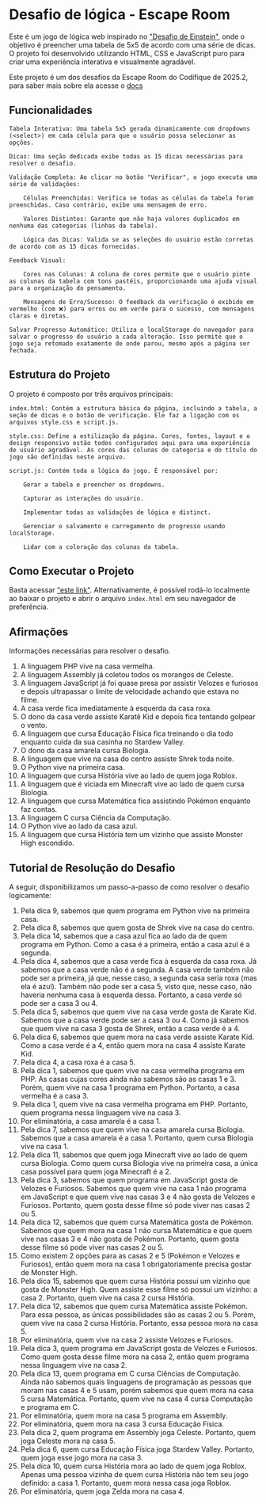 # Desafio de lógica - Escape Room

Este é um jogo de lógica web inspirado no ["Desafio de Einstein"](https://rachacuca.com.br/logica/problemas/teste-de-einstein/), onde o objetivo é preencher uma tabela de 5x5 de acordo com uma série de dicas. O projeto foi desenvolvido utilizando HTML, CSS e JavaScript puro para criar uma experiência interativa e visualmente agradável.

Este projeto é um dos desafios da Escape Room do Codifique de 2025.2, para saber mais sobre ela acesse o [docs](https://docs.google.com/document/d/1eWqgaqPjnLk0gEtTzHVwTaL9DeAk0pMRG_xV5WEWcsU/edit?usp=sharing0)

## Funcionalidades

    Tabela Interativa: Uma tabela 5x5 gerada dinamicamente com dropdowns (<select>) em cada célula para que o usuário possa selecionar as opções.

    Dicas: Uma seção dedicada exibe todas as 15 dicas necessárias para resolver o desafio.

    Validação Completa: Ao clicar no botão "Verificar", o jogo executa uma série de validações:

        Células Preenchidas: Verifica se todas as células da tabela foram preenchidas. Caso contrário, exibe uma mensagem de erro.

        Valores Distintos: Garante que não haja valores duplicados em nenhuma das categorias (linhas da tabela).

        Lógica das Dicas: Valida se as seleções do usuário estão corretas de acordo com as 15 dicas fornecidas.

    Feedback Visual:

        Cores nas Colunas: A coluna de cores permite que o usuário pinte as colunas da tabela com tons pastéis, proporcionando uma ajuda visual para a organização do pensamento.

        Mensagens de Erro/Sucesso: O feedback da verificação é exibido em vermelho (com ❌) para erros ou em verde para o sucesso, com mensagens claras e diretas.

    Salvar Progresso Automático: Utiliza o localStorage do navegador para salvar o progresso do usuário a cada alteração. Isso permite que o jogo seja retomado exatamente de onde parou, mesmo após a página ser fechada.

## Estrutura do Projeto

O projeto é composto por três arquivos principais:

    index.html: Contém a estrutura básica da página, incluindo a tabela, a seção de dicas e o botão de verificação. Ele faz a ligação com os arquivos style.css e script.js.

    style.css: Define a estilização da página. Cores, fontes, layout e o design responsivo estão todos configurados aqui para uma experiência de usuário agradável. As cores das colunas de categoria e do título do jogo são definidas neste arquivo.

    script.js: Contém toda a lógica do jogo. É responsável por:

        Gerar a tabela e preencher os dropdowns.

        Capturar as interações do usuário.

        Implementar todas as validações de lógica e distinct.

        Gerenciar o salvamento e carregamento de progresso usando localStorage.

        Lidar com a coloração das colunas da tabela.

## Como Executar o Projeto

Basta acessar ["este link"](https://pet-comp.github.io/codifique2025.2/DesafioDoEinstein/).
Alternativamente, é possível rodá-lo localmente ao baixar o projeto e abrir o arquivo `index.html` em seu navegador de preferência.

## Afirmações

Informações necessárias para resolver o desafio.

1. A linguagem PHP vive na casa vermelha.
2. A linguagem Assembly já coletou todos os morangos de Celeste.
3. A linguagem JavaScript já foi quase presa por assistir Velozes e furiosos e depois ultrapassar o limite de velocidade achando que estava no filme.
4. A casa verde fica imediatamente à esquerda da casa roxa.
5. O dono da casa verde assiste Karatê Kid e depois fica tentando golpear o vento.
6. A linguagem que cursa Educação Física fica treinando o dia todo enquanto cuida da sua casinha no Stardew Valley.
7. O dono da casa amarela cursa Biologia.
8. A linguagem que vive na casa do centro assiste Shrek toda noite.
9. O Python vive na primeira casa.
10. A linguagem que cursa História vive ao lado de quem joga Roblox.
11. A linguagem que é viciada em Minecraft vive ao lado de quem cursa Biologia.
12. A linguagem que cursa Matemática fica assistindo Pokémon enquanto faz contas.
13. A linguagem C cursa Ciência da Computação.
14. O Python vive ao lado da casa azul.
15. A linguagem que cursa História tem um vizinho que assiste Monster High escondido.

## Tutorial de Resolução do Desafio

A seguir, disponibilizamos um passo-a-passo de como resolver o desafio logicamente:

1. Pela dica 9, sabemos que quem programa em Python vive na primeira casa.
2. Pela dica 8, sabemos que quem gosta de Shrek vive na casa do centro.
3. Pela dica 14, sabemos que a casa azul fica ao lado da de quem programa em Python. Como a casa é a primeira, então a casa azul é a segunda.
4. Pela dica 4, sabemos que a casa verde fica à esquerda da casa roxa. Já sabemos que a casa verde não é a segunda. A casa verde também não pode ser a primeira, já que, nesse caso, a segunda casa seria roxa (mas ela é azul). Também não pode ser a casa 5, visto que, nesse caso, não haveria nenhuma casa à esquerda dessa. Portanto, a casa verde só pode ser a casa 3 ou 4.
5. Pela dica 5, sabemos que quem vive na casa verde gosta de Karate Kid. Sabemos que a casa verde pode ser a casa 3 ou 4. Como já sabemos que quem vive na casa 3 gosta de Shrek, então a casa verde é a 4.
6. Pela dica 6, sabemos que quem mora na casa verde assiste Karate Kid. Como a casa verde é a 4, então quem mora na casa 4 assiste Karate Kid.
7. Pela dica 4, a casa roxa é a casa 5.
8. Pela dica 1, sabemos que quem vive na casa vermelha programa em PHP. As casas cujas cores ainda não sabemos são as casas 1 e 3. Porém, quem vive na casa 1 programa em Python. Portanto, a casa vermelha é a casa 3.
9. Pela dica 1, quem vive na casa vermelha programa em PHP. Portanto, quem programa nessa linguagem vive na casa 3. 
10. Por eliminatória, a casa amarela é a casa 1.
11. Pela dica 7, sabemos que quem vive na casa amarela cursa Biologia. Sabemos que a casa amarela é a casa 1. Portanto, quem cursa Biologia vive na casa 1.
12. Pela dica 11, sabemos que quem joga Minecraft vive ao lado de quem cursa Biologia. Como quem cursa Biologia vive na primeira casa, a única casa possível para quem joga Minecraft é a 2.
13. Pela dica 3, sabemos que quem programa em JavaScript gosta de Velozes e Furiosos. Sabemos que quem vive na casa 1 não programa em JavaScript e que quem vive nas casas 3 e 4 não gosta de Velozes e Furiosos. Portanto, quem gosta desse filme só pode viver nas casas 2 ou 5.
14. Pela dica 12, sabemos que quem cursa Matemática gosta de Pokémon. Sabemos que quem mora na casa 1 não cursa Matemática e que quem vive nas casas 3 e 4 não gosta de Pokémon. Portanto, quem gosta desse filme só pode viver nas casas 2 ou 5.
15. Como existem 2 opções para as casas 2 e 5 (Pokémon e Velozes e Furiosos), então quem mora na casa 1 obrigatoriamente precisa gostar de Monster High.
16. Pela dica 15, sabemos que quem cursa História possui um vizinho que gosta de Monster High. Quem assiste esse filme só possui um vizinho: a casa 2. Portanto, quem vive na casa 2 cursa História.
17. Pela dica 12, sabemos que quem cursa Matemática assiste Pokémon. Para essa pessoa, as únicas possibilidades são as casas 2 ou 5. Porém, quem vive na casa 2 cursa História. Portanto, essa pessoa mora na casa 5.
18. Por eliminatória, quem vive na casa 2 assiste Velozes e Furiosos.
19. Pela dica 3, quem programa em JavaScript gosta de Velozes e Furiosos. Como quem gosta desse filme mora na casa 2, então quem programa nessa linguagem vive na casa 2.
20. Pela dica 13, quem programa em C cursa Ciências de Computação. Ainda não sabemos quais linguagens de programação as pessoas que moram nas casas 4 e 5 usam, porém sabemos que quem mora na casa 5 cursa Matemática. Portanto, quem vive na casa 4 cursa Computação e programa em C.
21. Por eliminatória, quem mora na casa 5 programa em Assembly.
22. Por eliminatória, quem mora na casa 3 cursa Educação Física.
23. Pela dica 2, quem programa em Assembly joga Celeste. Portanto, quem joga Celeste mora na casa 5.
24. Pela dica 6, quem cursa Educação Física joga Stardew Valley. Portanto, quem joga esse jogo mora na casa 3.
25. Pela dica 10, quem cursa História mora ao lado de quem joga Roblox. Apenas uma pessoa vizinha de quem cursa História não tem seu jogo definido: a casa 1. Portanto, quem mora nessa casa joga Roblox.
26. Por eliminatória, quem joga Zelda mora na casa 4.